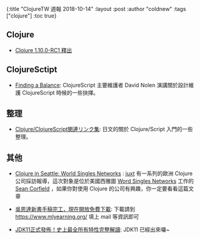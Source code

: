 {:title "ClojureTW 週報 2018-10-14"
:layout :post
:author "coldnew"
:tags  ["clojure"]
:toc true}

## Clojure

- [Clojure 1.10.0-RC1 釋出](https://groups.google.com/d/msg/clojure/sqUFgjDbi3k/UhCBQeiEAgAJ)

## ClojureSctipt

- [Finding a Balance](https://www.infoq.com/presentations/clojurescript-choices): ClojureScript 主要維護者 David Nolen 演講關於設計維護 ClojureScript 時候的一些抉擇。

## 整理

* [Clojure/ClojureScript関連リンク集](https://qiita.com/lagenorhynque/items/68c314c288b75a9492ba): 日文的關於 Clojure/Script 入門的一些整理。

## 其他

*  [Clojure in Seattle: World Singles Networks](https://juxt.pro/blog/posts/clojure-in-seattle-world-singles-networks.html) : [juxt](https://juxt.pro) 有一系列的歐洲 Clojure 公司採訪報導，這次對象是位於美國西雅圖 [Word Singles Networks](https://worldsinglesnetworks.com/) 工作的 [Sean Corfield](http://corfield.org/) ，如果你對使用 Clojure 的公司有興趣，你一定要看看這篇文章

* [吳恩達新書手稿完工，現在開放免費下載](https://mp.weixin.qq.com/s/3C3BvaXHqNo9MMXy-06ovg): 下載請到 https://www.mlyearning.org/ 填上 mail 等資訊即可

* [JDK11正式發佈！史上最全所有特性完整解讀](https://mp.weixin.qq.com/s/Yz8V3inWN8uErKM-IdMFWQ): JDK11 已經出來囉~
